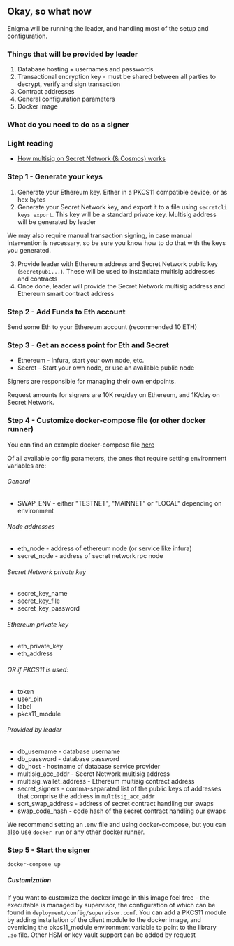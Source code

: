 ## Okay, so what now

Enigma will be running the leader, and handling most of the setup and configuration.

### Things that will be provided by leader

1. Database hosting + usernames and passwords
2. Transactional encryption key - must be shared between all parties to decrypt, verify and sign transaction
3. Contract addresses
4. General configuration parameters
5. Docker image

### What do you need to do as a signer

### Light reading

* [How multisig on Secret Network (& Cosmos) works](https://hub.cosmos.network/master/resources/gaiacli.html)

### Step 1 - Generate your keys
1. Generate your Ethereum key. Either in a PKCS11 compatible device, or as hex bytes
2. Generate your Secret Network key, and export it to a file using `secretcli keys export`. This key will be a standard private key. Multisig address will be generated by leader

We may also require manual transaction signing, in case manual intervention is necessary, 
so be sure you know how to do that with the keys you generated.

3. Provide leader with Ethereum address and Secret Network public key (`secretpub1...`). These will be used to instantiate multisig addresses and contracts
4. Once done, leader will provide the Secret Network multisig address and Ethereum smart contract address

### Step 2 - Add Funds to Eth account
Send some Eth to your Ethereum account (recommended 10 ETH)

### Step 3 - Get an access point for Eth and Secret
* Ethereum - Infura, start your own node, etc.
* Secret - Start your own node, or use an available public node

Signers are responsible for managing their own endpoints. 

Request amounts for signers are 10K req/day on Ethereum, and 1K/day on Secret Network.

### Step 4 - Customize docker-compose file (or other docker runner)

You can find an example docker-compose file [here](https://github.com/enigmampc/EthereumBridge/blob/master/docker-compose_example.yaml)


Of all available config parameters, the ones that require setting environment variables are:

  ###### General
  * SWAP_ENV - either "TESTNET", "MAINNET" or "LOCAL" depending on environment

  ###### Node addresses
  * eth_node - address of ethereum node (or service like infura)
  * secret_node - address of secret network rpc node

  ###### Secret Network private key
  * secret_key_name
  * secret_key_file
  * secret_key_password

  ###### Ethereum private key
  * eth_private_key
  * eth_address

  ###### OR if PKCS11 is used:
  * token
  * user_pin
  * label
  * pkcs11_module

  ###### Provided by leader
  * db_username - database username
  * db_password - database password
  * db_host - hostname of database service provider
  * multisig_acc_addr - Secret Network multisig address
  * multisig_wallet_address - Ethereum multisig contract address
  * secret_signers - comma-separated list of the public keys of addresses that comprise the address in `multisig_acc_addr`
  * scrt_swap_address - address of secret contract handling our swaps
  * swap_code_hash - code hash of the secret contract handling our swaps

We recommend setting an .env file and using docker-compose, but you can also use `docker run` or any other docker runner.

### Step 5 - Start the signer

`docker-compose up`

##### Customization

If you want to customize the docker image in this image feel free - the executable is managed by supervisor, the configuration
of which can be found in `deployment/config/supervisor.conf`.
You can add a PKCS11 module by adding installation of the client module to the docker image, and
overriding the pkcs11_module environment variable to point to the library `.so` file. Other HSM or key vault support can be added by request 

